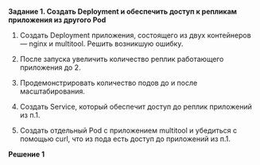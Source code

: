 **Задание 1. Создать Deployment и обеспечить доступ к репликам приложения из другого Pod**

1. Создать Deployment приложения, состоящего из двух контейнеров — nginx и multitool. Решить возникшую ошибку.

2. После запуска увеличить количество реплик работающего приложения до 2.

3. Продемонстрировать количество подов до и после масштабирования.

4. Создать Service, который обеспечит доступ до реплик приложений из п.1.

5. Создать отдельный Pod с приложением multitool и убедиться с помощью curl, что из пода есть доступ до приложений из п.1.


**Решение 1**
